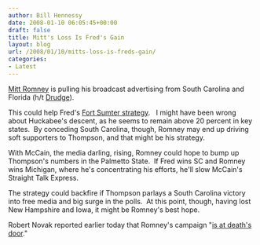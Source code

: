 ```yaml
---
author: Bill Hennessy
date: 2008-01-10 06:05:45+00:00
draft: false
title: Mitt's Loss Is Fred's Gain
layout: blog
url: /2008/01/10/mitts-loss-is-freds-gain/
categories:
- Latest
---
```


[Mitt Romney](https://www.breitbart.com/article.php?id=D8U2J6781&show_article=1&catnum=0) is pulling his broadcast advertising from South Carolina and Florida (h/t [Drudge](https://www.drudgereport.com/)).

This could help Fred's [Fort Sumter strategy](https://hennessysview.com/2008/01/08/the-battle-of-fort-sumter/).   I might have been wrong about Huckabee's descent, as he seems to remain above 20 percent in key states.  By conceding South Carolina, though, Romney may end up driving soft supporters to Thompson, and that might be his strategy.

With McCain, the media darling, rising, Romney could hope to bump up Thompson's numbers in the Palmetto State.  If Fred wins SC and Romney wins Michigan, where he's concentrating his efforts, he'll slow McCain's Straight Talk Express.

The strategy could backfire if Thompson parlays a South Carolina victory into free media and big surge in the polls.  At this point, though, having lost New Hampshire and Iowa, it might be Romney's best hope.

Robert Novak reported earlier today that Romney's campaign "[is at death's door](https://www.humanevents.com/article.php?id=24373)."
